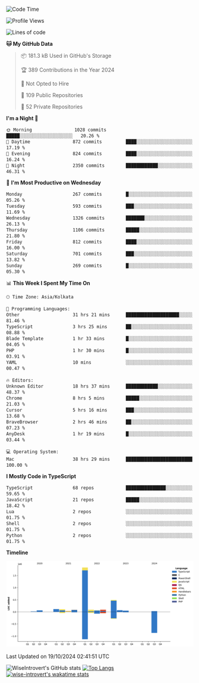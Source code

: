 <!--START_SECTION:waka-->
![Code Time](http://img.shields.io/badge/Code%20Time-1%2C695%20hrs%2052%20mins-blue)

![Profile Views](http://img.shields.io/badge/Profile%20Views-0-blue)

![Lines of code](https://img.shields.io/badge/From%20Hello%20World%20I%27ve%20Written-3.1%20million%20lines%20of%20code-blue)

**🐱 My GitHub Data** 

> 📦 181.3 kB Used in GitHub's Storage 
 > 
> 🏆 389 Contributions in the Year 2024
 > 
> 🚫 Not Opted to Hire
 > 
> 📜 109 Public Repositories 
 > 
> 🔑 52 Private Repositories 
 > 
**I'm a Night 🦉** 

```text
🌞 Morning                1028 commits        █████░░░░░░░░░░░░░░░░░░░░   20.26 % 
🌆 Daytime                872 commits         ████░░░░░░░░░░░░░░░░░░░░░   17.19 % 
🌃 Evening                824 commits         ████░░░░░░░░░░░░░░░░░░░░░   16.24 % 
🌙 Night                  2350 commits        ████████████░░░░░░░░░░░░░   46.31 % 
```
📅 **I'm Most Productive on Wednesday** 

```text
Monday                   267 commits         █░░░░░░░░░░░░░░░░░░░░░░░░   05.26 % 
Tuesday                  593 commits         ███░░░░░░░░░░░░░░░░░░░░░░   11.69 % 
Wednesday                1326 commits        ███████░░░░░░░░░░░░░░░░░░   26.13 % 
Thursday                 1106 commits        █████░░░░░░░░░░░░░░░░░░░░   21.80 % 
Friday                   812 commits         ████░░░░░░░░░░░░░░░░░░░░░   16.00 % 
Saturday                 701 commits         ███░░░░░░░░░░░░░░░░░░░░░░   13.82 % 
Sunday                   269 commits         █░░░░░░░░░░░░░░░░░░░░░░░░   05.30 % 
```


📊 **This Week I Spent My Time On** 

```text
🕑︎ Time Zone: Asia/Kolkata

💬 Programming Languages: 
Other                    31 hrs 21 mins      ████████████████████░░░░░   81.46 % 
TypeScript               3 hrs 25 mins       ██░░░░░░░░░░░░░░░░░░░░░░░   08.88 % 
Blade Template           1 hr 33 mins        █░░░░░░░░░░░░░░░░░░░░░░░░   04.05 % 
PHP                      1 hr 30 mins        █░░░░░░░░░░░░░░░░░░░░░░░░   03.91 % 
YAML                     10 mins             ░░░░░░░░░░░░░░░░░░░░░░░░░   00.47 % 

🔥 Editors: 
Unknown Editor           18 hrs 37 mins      ████████████░░░░░░░░░░░░░   48.37 % 
Chrome                   8 hrs 5 mins        █████░░░░░░░░░░░░░░░░░░░░   21.03 % 
Cursor                   5 hrs 16 mins       ███░░░░░░░░░░░░░░░░░░░░░░   13.68 % 
BraveBrowser             2 hrs 46 mins       ██░░░░░░░░░░░░░░░░░░░░░░░   07.23 % 
AnyDesk                  1 hr 19 mins        █░░░░░░░░░░░░░░░░░░░░░░░░   03.44 % 

💻 Operating System: 
Mac                      38 hrs 29 mins      █████████████████████████   100.00 % 
```

**I Mostly Code in TypeScript** 

```text
TypeScript               68 repos            ███████████████░░░░░░░░░░   59.65 % 
JavaScript               21 repos            █████░░░░░░░░░░░░░░░░░░░░   18.42 % 
Lua                      2 repos             ░░░░░░░░░░░░░░░░░░░░░░░░░   01.75 % 
Shell                    2 repos             ░░░░░░░░░░░░░░░░░░░░░░░░░   01.75 % 
Python                   2 repos             ░░░░░░░░░░░░░░░░░░░░░░░░░   01.75 % 
```



**Timeline**

![Lines of Code chart](https://raw.githubusercontent.com/wise-introvert/wise-introvert/master/assets/bar_graph.png)


 Last Updated on 19/10/2024 02:41:51 UTC
<!--END_SECTION:waka-->

![WiseIntrovert's GitHub stats](https://github-readme-stats.vercel.app/api?username=wise-introvert&count_private=true&show_icons=true)
[![Top Langs](https://github-readme-stats.vercel.app/api/top-langs/?username=wise-introvert&langs_count=10)](https://github.com/anuraghazra/github-readme-stats)
[![wise-introvert's wakatime stats](https://github-readme-stats.vercel.app/api/wakatime?username=wiseintrovert)](https://github.com/anuraghazra/github-readme-stats)
